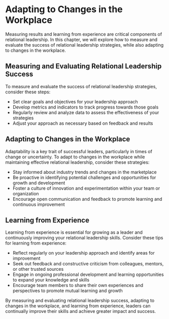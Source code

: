 Adapting to Changes in the Workplace
================================================================================================

Measuring results and learning from experience are critical components of relational leadership. In this chapter, we will explore how to measure and evaluate the success of relational leadership strategies, while also adapting to changes in the workplace.

Measuring and Evaluating Relational Leadership Success
------------------------------------------------------

To measure and evaluate the success of relational leadership strategies, consider these steps:

* Set clear goals and objectives for your leadership approach
* Develop metrics and indicators to track progress towards those goals
* Regularly review and analyze data to assess the effectiveness of your strategies
* Adjust your approach as necessary based on feedback and results

Adapting to Changes in the Workplace
------------------------------------

Adaptability is a key trait of successful leaders, particularly in times of change or uncertainty. To adapt to changes in the workplace while maintaining effective relational leadership, consider these strategies:

* Stay informed about industry trends and changes in the marketplace
* Be proactive in identifying potential challenges and opportunities for growth and development
* Foster a culture of innovation and experimentation within your team or organization
* Encourage open communication and feedback to promote learning and continuous improvement

Learning from Experience
------------------------

Learning from experience is essential for growing as a leader and continuously improving your relational leadership skills. Consider these tips for learning from experience:

* Reflect regularly on your leadership approach and identify areas for improvement
* Seek out feedback and constructive criticism from colleagues, mentors, or other trusted sources
* Engage in ongoing professional development and learning opportunities to expand your knowledge and skills
* Encourage team members to share their own experiences and perspectives to promote mutual learning and growth

By measuring and evaluating relational leadership success, adapting to changes in the workplace, and learning from experience, leaders can continually improve their skills and achieve greater impact and success.
